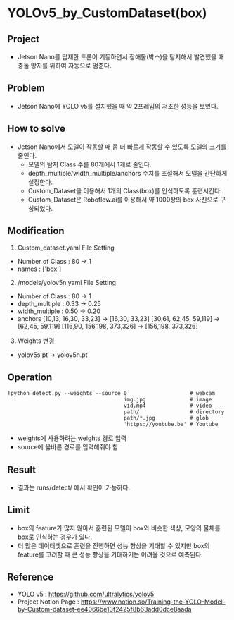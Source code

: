 # YOLOv5_by_CustomDataset(box)

## Project
- Jetson Nano를 탑재한 드론이 기동하면서 장애물(박스)을 탐지해서 발견했을 때 충돌 방지를 위하여 자동으로 멈춘다.

## Problem
- Jetson Nano에 YOLO v5를 설치했을 때 약 2프레임의 저조한 성능을 보였다.

## How to solve
- Jetson Nano에서 모델이 작동할 때 좀 더 빠르게 작동할 수 있도록 모델의 크기를 줄인다.
  - 모델의 탐지 Class 수를 80개에서 1개로 줄인다.
  - depth_multiple/width_multiple/anchors 수치를 조절해서 모델을 간단하게 설정한다.
  - Custom_Dataset을 이용해서 1개의 Class(box)를 인식하도록 훈련시킨다.
  - Custom_Dataset은 Roboflow.ai를 이용해서 약 1000장의 box 사진으로 구성되었다.

## Modification
1. Custom_dataset.yaml File Setting
  - Number of Class : 80 -> 1
  - names : ['box']
 
2. /models/yolov5n.yaml File Setting
  - Number of Class : 80 -> 1
  - depth_multiple : 0.33 -> 0.25
  - width_multiple : 0.50 -> 0.20
  - anchors
  [10,13, 16,30, 33,23] -> [16,30, 33,23]
  [30,61, 62,45, 59,119] -> [62,45, 59,119]
  [116,90, 156,198, 373,326] -> [156,198, 373,326]

3. Weights 변경
  - yolov5s.pt -> yolov5n.pt

## Operation
```
!python detect.py --weights --source 0                    # webcam
                                     img.jpg              # image
                                     vid.mp4              # video
                                     path/                # directory
                                     path/*.jpg           # glob
                                     'https://youtube.be' # Youtube
```
- weights에 사용하려는 weights 경로 입력
- source에 옳바른 경로를 입력해줘야 함

## Result
- 결과는 runs/detect/ 에서 확인이 가능하다.

## Limit
- box의 feature가 많지 않아서 훈련된 모델이 box와 비슷한 색상, 모양의 물체를 box로 인식하는 경우가 있다.
- 더 많은 데이터셋으로 훈련을 진행하면 성능 향상을 기대할 수 있지만 box의 feature를 고려할 때 큰 성능 향상을 기대하기는 어려울 것으로 예측된다.

## Reference
- YOLO v5 : https://github.com/ultralytics/yolov5
- Project Notion Page : https://www.notion.so/Training-the-YOLO-Model-by-Custom-dataset-ee4066be13f2425f8b63add0dce8aada
